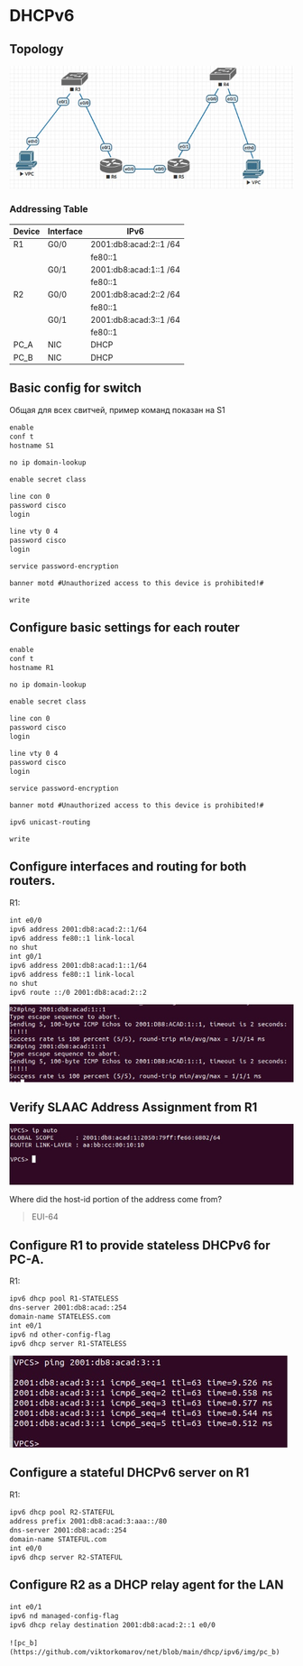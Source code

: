 # DHCPv6
## Topology
![topology](https://github.com/viktorkomarov/net/blob/main/dhcp/ipv6/img/topology)

### Addressing Table

| Device | Interface | IPv6                   |
|--------|-----------|------------------------|
| R1     | G0/0      | 2001:db8:acad:2::1 /64 |
|        |           | fe80::1                |
|        | G0/1      | 2001:db8:acad:1::1 /64 |
|        |           | fe80::1                |
| R2     | G0/0      | 2001:db8:acad:2::2 /64 |
|        |           | fe80::1                |
|        | G0/1      | 2001:db8:acad:3::1 /64 |
|        |           | fe80::1                |
| PC_A   | NIC       | DHCP                   |
| PC_B   | NIC       | DHCP                   |


## Basic config for switch

Общая для всех свитчей, пример команд показан на S1
```console
enable
conf t
hostname S1
```
```console
no ip domain-lookup
```
```console
enable secret class
```
```console
line con 0
password cisco
login
```
```console
line vty 0 4
password cisco
login
```
```console
service password-encryption
```
```console
banner motd #Unauthorized access to this device is prohibited!#
```
```console
write
```

## Configure basic settings for each router

```console
enable
conf t
hostname R1
```
```console
no ip domain-lookup
```
```console
enable secret class
```
```console
line con 0
password cisco
login
```
```console
line vty 0 4
password cisco
login
```
```console
service password-encryption
```
```console
banner motd #Unauthorized access to this device is prohibited!#
```
```console
ipv6 unicast-routing
```
```console
write
```

## Configure interfaces and routing for both routers.

R1:
```console
int e0/0
ipv6 address 2001:db8:acad:2::1/64
ipv6 address fe80::1 link-local
no shut
int g0/1
ipv6 address 2001:db8:acad:1::1/64
ipv6 address fe80::1 link-local
no shut
ipv6 route ::/0 2001:db8:acad:2::2
```

![ping](https://github.com/viktorkomarov/net/blob/main/dhcp/ipv6/img/ping)


## Verify SLAAC Address Assignment from R1

![SLAAC](https://github.com/viktorkomarov/net/blob/main/dhcp/ipv6/img/slaac)

Where did the host-id portion of the address come from?
> EUI-64


## Configure R1 to provide stateless DHCPv6 for PC-A.

R1:
```console
ipv6 dhcp pool R1-STATELESS
dns-server 2001:db8:acad::254
domain-name STATELESS.com
int e0/1
ipv6 nd other-config-flag
ipv6 dhcp server R1-STATELESS
```

![stateless_ping](https://github.com/viktorkomarov/net/blob/main/dhcp/ipv6/img/stateless_ping)

## Configure a stateful DHCPv6 server on R1
R1:
```console
ipv6 dhcp pool R2-STATEFUL
address prefix 2001:db8:acad:3:aaa::/80
dns-server 2001:db8:acad::254
domain-name STATEFUL.com
int e0/0
ipv6 dhcp server R2-STATEFUL
```
## Configure R2 as a DHCP relay agent for the LAN
```console
int e0/1
ipv6 nd managed-config-flag
ipv6 dhcp relay destination 2001:db8:acad:2::1 e0/0

![pc_b](https://github.com/viktorkomarov/net/blob/main/dhcp/ipv6/img/pc_b)